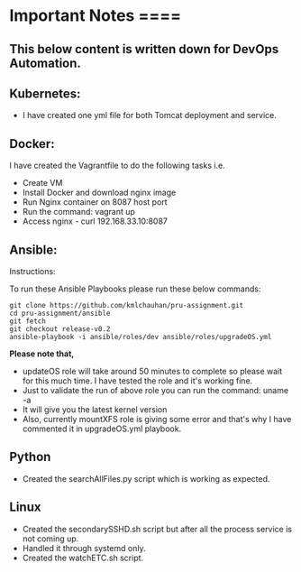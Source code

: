 Important Notes ====
==================

## This below content is written down for DevOps Automation.

## Kubernetes: 
- I have created one yml file for both Tomcat deployment and service.

## Docker: 
I have created the Vagrantfile to do the following tasks i.e.
- Create VM
- Install Docker and download nginx image
- Run Nginx container on 8087 host port
- Run the command: vagrant up
- Access nginx - curl 192.168.33.10:8087

## Ansible:
Instructions:

To run these Ansible Playbooks please run these below commands:
```
git clone https://github.com/kmlchauhan/pru-assignment.git
cd pru-assignment/ansible
git fetch
git checkout release-v0.2
ansible-playbook -i ansible/roles/dev ansible/roles/upgradeOS.yml
```

**Please note that,**
- updateOS role will take around 50 minutes to complete so please wait for this much time. I have tested the role and it's working fine.
- Just to validate the run of above role you can run the command: uname -a
- It will give you the latest kernel version
- Also, currently mountXFS role is giving some error and that's why I have commented it in upgradeOS.yml playbook.

## Python
- Created the searchAllFiles.py script which is working as expected.

## Linux
- Created the secondarySSHD.sh script but after all the process service is not coming up.
- Handled it through systemd only.
- Created the watchETC.sh script.

